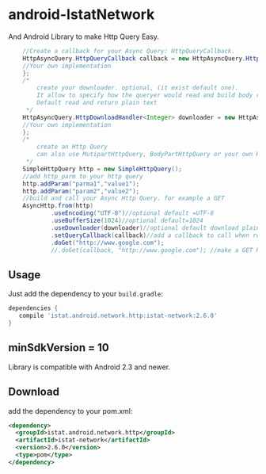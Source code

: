 # android-IstatNetwork
And Android Library to make Http Query Easy.

```java
    //Create a callback for your Async Query: HttpQueryCallback.
    HttpAsyncQuery.HttpQueryCallback callback = new HttpAsyncQuery.HttpQueryCallback (){
    //Your own implementation
    };
    /*
        create your downloader. optional, (it exist default one).
        It allow to specify how the queryer would read and build body response.
        Default read and return plain text
     */
    HttpAsyncQuery.HttpDownloadHandler<Integer> downloader = new HttpAsyncQuery.HttpDownloadHandler<Integer> (){
    //Your own implementation
    };
    /*
        create an Http Query
        can also use MutipartHttpQuery, BodyPartHttpQuery or your own HttpQuery<?> child class instance
     */
    SimpleHttpQuery http = new SimpleHttpQuery();
    //add http parm to your http query
    http.addParam("parma1","value1");
    http.addParam("param2","value2");
    //build and call your Async Http Query. for example a GET
    AsyncHttp.from(http)
            .useEncoding("UTF-8")//optional default =UTF-8
            .useBufferSize(1024)//optional default=1024
            .useDownloader(downloader)//optional default download plain/text.
            .setQueryCallback(callback)//add a callback to call when request completed
            .doGet("http://www.google.com");
            //.doGet(callback, "http://www.google.com"); //make a GET Request with a specific callback
```

Usage
-----
Just add the dependency to your `build.gradle`:

```groovy
dependencies {
   compile 'istat.android.network.http:istat-network:2.6.0'
}
```

minSdkVersion = 10
------------------
Library is compatible with Android 2.3 and newer.

Download
--------
add the dependency to your pom.xml:

```xml
<dependency>
  <groupId>istat.android.network.http</groupId>
  <artifactId>istat-network</artifactId>
  <version>2.6.0</version>
  <type>pom</type>
</dependency>
```

